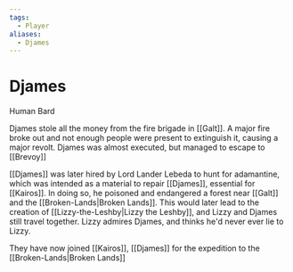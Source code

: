 ```yaml
---
tags:
  - Player
aliases:
  - Djames
---
```

# Djames
Human Bard

Djames stole all the money from the fire brigade in [[Galt]]. A major fire broke out and not enough people were present to extinguish it, causing a major revolt. Djames was almost executed, but managed to escape to [[Brevoy]]

[[Djames]] was later hired by Lord Lander Lebeda to hunt for adamantine, which was intended as a material to repair [[Djames]], essential for [[Kairos]]. In doing so, he poisoned and endangered a forest near [[Galt]] and the [[Broken-Lands|Broken Lands]]. This would later lead to the creation of [[Lizzy-the-Leshby|Lizzy the Leshby]], and Lizzy and Djames still travel together. Lizzy admires Djames, and thinks he'd never ever lie to Lizzy.

They have now joined [[Kairos]], [[Djames]] for the expedition to the [[Broken-Lands|Broken Lands]]